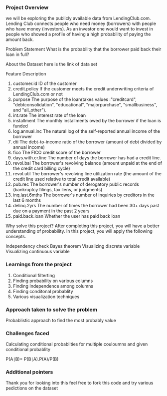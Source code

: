 ### Project Overview

 we will be exploring the publicly available data from LendingClub.com. Lending Club connects people who need money (borrowers) with people who have money (investors). As an investor one would want to invest in people who showed a profile of having a high probability of paying the amount back.

Problem Statement
What is the probability that the borrower paid back their loan in full?

About the Dataset
here is the link of data set 

Feature	Description

1. customer.id	ID of the customer
2. credit.policy	If the customer meets the credit underwriting criteria of LendingClub.com or not
3. purpose	The purpose of the loan(takes values :"creditcard", "debtconsolidation", "educational", "majorpurchase", "smallbusiness", and "all_other").
4. int.rate	The interest rate of the loan
5. installment	The monthly installments owed by the borrower if the loan is funded
6. log.annual.inc	The natural log of the self-reported annual income of the borrower
7. dti	The debt-to-income ratio of the borrower (amount of debt divided by annual income)
8. fico	The FICO credit score of the borrower
9. days.with.cr.line	The number of days the borrower has had a credit line.
10. revol.bal	The borrower's revolving balance (amount unpaid at the end of the credit card billing cycle)
11. revol.util	The borrower's revolving line utilization rate (the amount of the credit line used relative to total credit available)
12. pub.rec	The borrower's number of derogatory public records (bankruptcy filings, tax liens, or judgments)
13. inq.last.6mths	The borrower's number of inquiries by creditors in the last 6 months
14. delinq.2yrs	The number of times the borrower had been 30+ days past due on a payment in the past 2 years
15. paid.back.loan	Whether the user has paid back loan

Why solve this project?
After completing this project, you will have a better understanding of probability. In this project, you will apply the following concepts.

Independency check
Bayes theorem
Visualizing discrete variable
Visualizing continuous variable


### Learnings from the project

 1. Conditional filterting
2. Finding probability on various columns
3. Finding Independence among columns
4. Finding conditonal probablity
5. Various visualization techniques


### Approach taken to solve the problem

 Probablistic approach to find the most probably value


### Challenges faced

 Calculating conditional probablities for multiple couloumns and given conditional probablity

P(A∣B)= P(B∣A).P(A)/P(B)
​	


### Additional pointers

 Thank you for looking into this feel free to fork this code and try various pedictions on the dataset


